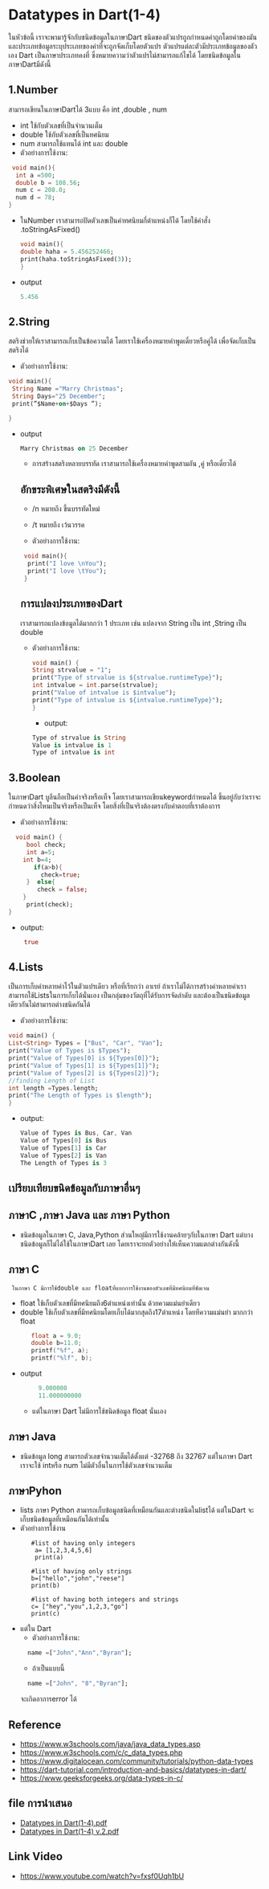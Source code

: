 # Datatypes in Dart(1-4)

ในหัวข้อนี้ เราจะพามารู้จักกับชนิดข้อมูลในภาษาDart ชนิดของตัวแปรถูกกำหนดค่าถูกโดยค่าของมันและประเภทข้อมูลระบุประเภทของค่าที่จะถูกจัดเก็บโดยตัวแปร ตัวแปรแต่ละตัวมีประเภทข้อมูลของตัวเอง Dart เป็นภาษาประเภทคงที่ ซึ่งหมายความว่าตัวแปรไม่สามารถแก้ไขได้
โดยชนิดข้อมูลในภาษาDartมีดังนี้

## 1.Number

  สามารถเขียนในภาษาDartได้ 3แบบ คือ int ,double , num   
  - int ใช้กับตัวเลขที่เป็นจำนวนเต็ม
  - double ใช้กับตัวเลขที่เป็นทศนิยม
  - num สามารถใช้แทนได้ int และ double
  - ตัวอย่างการใช้งาน:
  ```dart
   void main(){
    int a =500;
    double b = 108.56;
    num c = 208.0;
    num d = 78;
}
   ```

     

- ในNumber เราสามารถปัดตัวเลขเป็นค่าทศนิยมกี่ตำแหน่งก็ได้ โดยใช้คำสั่ง .toStringAsFixed()
   ```dart
   void main(){
   double haha = 5.456252466;
   print(haha.toStringAsFixed(3));
   }
   ```
- output
     ```dart
     5.456
     ```
## 2.String

  สตริงช่วยให้เราสามารถเก็บเป็นข้อความได้ โดยเราใช้เครื่องหมายคำพูดเดี่ยวหรือคู่ได้ เพื่อจัดเก็บเป็นสตริงได้

   - ตัวอย่างการใช้งาน:
   
   ```dart
   void main(){
    String Name ="Marry Christmas";
    String Days="25 December";
    print(”$Name+on+$Days ”);

}
   ```
- output
     ```dart
     Marry Christmas on 25 December
     ```

   - การสร้างสตริงหลายบรรทัด เราสามารถใช้เครื่องหมายคำพูดสามอัน ,คู่ หรือเดี่ยวได้
   ## อักขระพิเศษในสตริงมีดังนี้
   - /n   หมายถึง ขึ้นบรรทัดใหม่
   - /t   หมายถึง เว้นวรรค
     
  - ตัวอย่างการใช้งาน:
  
  ```dart
   void main(){
    print("I love \nYou");
    print("I love \tYou");
   }
   ```
   ## การแปลงประเภทของDart
  เราสามารถแปลงข้อมูลได้มากกว่า 1 ประเภท เช่น แปลงจาก String เป็น int ,String เป็น double
  
  - ตัวอย่างการใช้งาน:
      ```dart
      void main() {
      String strvalue = "1";
      print("Type of strvalue is ${strvalue.runtimeType}");   
      int intvalue = int.parse(strvalue);
      print("Value of intvalue is $intvalue");
      print("Type of intvalue is ${intvalue.runtimeType}");
      }
     ```

    - output:
     ```dart
     Type of strvalue is String
     Value is intvalue is 1
     Type of intvalue is int
     ```

## 3.Boolean
   ในภาษาDart บูลีนถือเป็นค่าจริงหรือเท็จ โดยเราสามารถเขียนkeywordกำหนดได้ ขึ้นอยู่กับว่าเราจะกำหนดว่าสิ่งไหนเป็นจริงหรือเป็นเท็จ โดยสิ่งที่เป็นจริงต้องตรงกับคำตอบที่เราต้องการ
   
 - ตัวอย่างการใช้งาน:
   
 ```dart
   void main() {
      bool check;
      int a=5;
     int b=4;
        if(a>b){
          check=true;
      }  else{
         check = false;
     }
      print(check);
 } 
 ```
- output:
  ```dart
   true
  ```
## 4.Lists

   เป็นการเก็บค่าหลายค่าไว้ในตัวแปรเดียว หรือที่เรียกว่า อาเรย์ ถ้าเราไม่ได้การสร้างค่าหลายค่าเราสามารถใช้Listsในการเก็บได้นั่นเอง  เป็นกลุ่มของวัตถุที่ได้รับการจัดลำดับ และต้องเป็นชนิดข้อมูลเดียวกันไม่สามารถต่างชนิดกันได้
   
   - ตัวอย่างการใช้งาน:
   
   ```dart
   void main() {
List<String> Types = ["Bus", "Car", "Van"];
print("Value of Types is $Types");
print("Value of Types[0] is ${Types[0]}"); 
print("Value of Types[1] is ${Types[1]}"); 
print("Value of Types[2] is ${Types[2]}"); 
//finding Length of List
 int length =Types.length;  
print("The Length of Types is $length");
}
 ```
- output:
    ```dart
   Value of Types is Bus, Car, Van
   Value of Types[0] is Bus
   Value of Types[1] is Car
   Value of Types[2] is Van
   The Length of Types is 3
    ```

## เปรียบเทียบขนิดข้อมูลกับภาษาอื่นๆ

   ## ภาษาC ,ภาษา Java และ ภาษา Python
  - ชนิดข้อมูลในภาษา C, Java,Python  ส่วนใหญ่มีการใช้งานคล้ายๆกับในภาษา Dart แต่บางชนิดข้อมูลก็ไม่ได้ใช้ในภาษาDart เลย โดยเราจะยกตัวอย่างให้เห็นความแตกต่างกันดังนี้
   ## ภาษา C
     ในภาษา C มีการใช้double และ floatที่แยกการใช้งานของตัวเลขที่มีทศนิยมที่ชัดเจน
   - float ใช้เก็บตัวเลขที่มีทศนิยมถึง6ตำแหน่งเท่านั้น ด้วยควมแม่นยำเดียว
   - double ใช้เก็บตัวเลขที่มีทศนิยมโดยเก็บได้มากสุดถึง17ตำแหน่ง โดยทีความแม่นยำ 
       มากกว่า float
     ```C
        float a = 9.0;
        double b=11.0;
        printf("%f", a);
        printf("%lf", b);
     ```
  - output
      ```C
           9.000000
           11.000000000
      ```
    - แต่ในภาษา Dart ไม่มีการใช้ชนิดข้อมูล float นั่นเอง
  ## ภาษา Java
  - ชนิดข้อมูล long สามารถตัวเลขจำนวนเต็มได้ตั้งแต่ -32768 ถึง 32767 
        แต่ในภาษา Dart เราจะใช้ intหรือ num ไม่มีตัวอื่นในการใช้ตัวเลขจำนวนเต็ม
      
  ## ภาษาPyhon
  - lists ภาษา Python สามารถเก็บข้อมูลชนิดที่เหมือนกันและต่างชนิดในlistได้ 
        แต่ในDart จะเก็บชนิดข้อมูลที่เหมือนกันได้เท่านั้น 
  - ตัวอย่างการใช้งาน
      ```Pyhton
         #list of having only integers
          a= [1,2,3,4,5,6]
          print(a)

         #list of having only strings
         b=["hello","john","reese"]
         print(b)

         #list of having both integers and strings
         c= ["hey","you",1,2,3,"go"]
         print(c)
      ```
   - แต่ใน Dart
      - ตัวอย่างการใช้งาน:
      ```Dart
        name =["John","Ann","Byran"];
       ```
      - ถ้าเป็นแบบนี้
      ```Dart
        name =["John", "8","Byran"];
       ```
      จะเกิดอาการerror ได้

 ## Reference
   - https://www.w3schools.com/java/java_data_types.asp
   - https://www.w3schools.com/c/c_data_types.php
   - https://www.digitalocean.com/community/tutorials/python-data-types
   - https://dart-tutorial.com/introduction-and-basics/datatypes-in-dart/
   - https://www.geeksforgeeks.org/data-types-in-c/

## file การนำเสนอ
  - [Datatypes in Dart(1-4).pdf](https://github.com/soonklang/dart-tutorial/files/12752008/Datatypes.in.Dart.1-4.pdf)
  - [Datatypes in Dart(1-4) v.2.pdf](https://github.com/soonklang/dart-tutorial/files/13053803/Datatypes.in.Dart.1-4.v.2.pdf)


## Link Video
   - https://www.youtube.com/watch?v=fxsf0Uqh1bU
